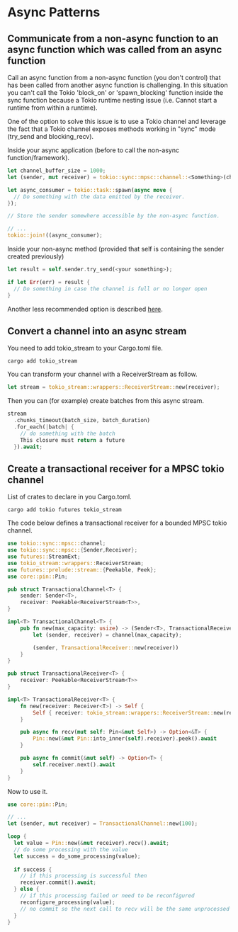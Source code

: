 # Async Patterns

## Communicate from a non-async function to an async function which was called from an async function

Call an async function from a non-async function (you don't control) that has been called from another async function is challenging. In this situation you can't 
call the Tokio 'block_on' or 'spawn_blocking' function inside the sync function because a Tokio runtime nesting issue (i.e. Cannot start a runtime from within a 
runtime).

One of the option to solve this issue is to use a Tokio channel and leverage the fact that a Tokio channel exposes methods working in "sync" mode 
(try_send and blocking_recv).

Inside your async application (before to call the non-async function/framework).
```rust
let channel_buffer_size = 1000;
let (sender, mut receiver) = tokio::sync::mpsc::channel::<Something>(channel_buffer_size);

let async_consumer = tokio::task::spawn(async move {
  // Do something with the data emitted by the receiver. 
});

// Store the sender somewhere accessible by the non-async function. 

// ...
tokio::join!((async_consumer);
```

Inside your non-async method (provided that self is containing the sender created previously) 
```rust
let result = self.sender.try_send(<your something>);

if let Err(err) = result {
  // Do something in case the channel is full or no longer open
}
```

Another less recommended option is described [here](https://stackoverflow.com/a/66280983/2028877).


## Convert a channel into an async stream

You need to add tokio_stream to your Cargo.toml file.
```shell
cargo add tokio_stream
```

You can transform your channel with a ReceiverStream as follow.
```rust
let stream = tokio_stream::wrappers::ReceiverStream::new(receiver);
```

Then you can (for example) create batches from this async stream.
```rust
stream
  .chunks_timeout(batch_size, batch_duration)
  .for_each(|batch| {
    // do something with the batch
    This closure must return a future
  }).await;
```


## Create a transactional receiver for a MPSC tokio channel

List of crates to declare in you Cargo.toml.
```shell
cargo add tokio futures tokio_stream
```

The code below defines a transactional receiver for a bounded MPSC tokio channel.

```rust
use tokio::sync::mpsc::channel;
use tokio::sync::mpsc::{Sender,Receiver};
use futures::StreamExt;
use tokio_stream::wrappers::ReceiverStream;
use futures::prelude::stream::{Peekable, Peek};
use core::pin::Pin;

pub struct TransactionalChannel<T> {
    sender: Sender<T>,
    receiver: Peekable<ReceiverStream<T>>,
}

impl<T> TransactionalChannel<T> {
    pub fn new(max_capacity: usize) -> (Sender<T>, TransactionalReceiver<T>) {
        let (sender, receiver) = channel(max_capacity);

        (sender, TransactionalReceiver::new(receiver))
    }
}

pub struct TransactionalReceiver<T> {
    receiver: Peekable<ReceiverStream<T>>
}

impl<T> TransactionalReceiver<T> {
    fn new(receiver: Receiver<T>) -> Self {
        Self { receiver: tokio_stream::wrappers::ReceiverStream::new(receiver).peekable() }
    }

    pub async fn recv(mut self: Pin<&mut Self>) -> Option<&T> {
        Pin::new(&mut Pin::into_inner(self).receiver).peek().await
    }

    pub async fn commit(&mut self) -> Option<T> {
        self.receiver.next().await
    }
}
```

Now to use it.
```rust
use core::pin::Pin;

// ...
let (sender, mut receiver) = TransactionalChannel::new(100);

loop {
  let value = Pin::new(&mut receiver).recv().await;
  // do some processing with the value
  let success = do_some_processing(value);
  
  if success {
    // if this processing is successful then 
    receiver.commit().await;
  } else {
    // if this processing failed or need to be reconfigured 
    reconfigure_processing(value);
    // no commit so the next call to recv will be the same unprocessed data
  }  
}
```
